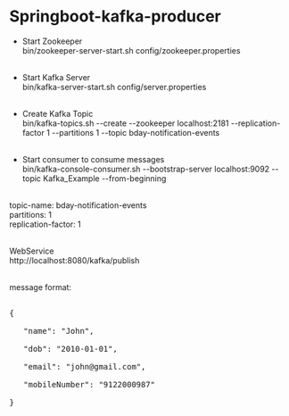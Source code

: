 # Springboot-kafka-producer

- Start Zookeeper <br />
bin/zookeeper-server-start.sh config/zookeeper.properties <br /><br />

- Start Kafka Server <br />
bin/kafka-server-start.sh config/server.properties <br /><br />

- Create Kafka Topic <br />
bin/kafka-topics.sh --create --zookeeper localhost:2181 --replication-factor 1 --partitions 1 --topic bday-notification-events <br /><br />

- Start consumer to consume messages<br />
bin/kafka-console-consumer.sh --bootstrap-server localhost:9092 --topic Kafka_Example --from-beginning<br /><br />

topic-name: bday-notification-events<br />
partitions: 1<br />
replication-factor: 1 <br /><br />

WebService<br />
http://localhost:8080/kafka/publish<br /><br />

message format: <br />
<pre> 
{<br />
   "name": "John",<br />
   "dob": "2010-01-01",<br />
   "email": "john@gmail.com",<br />
   "mobileNumber": "9122000987"<br />
}
<pre> 
